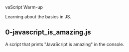 vaScript Warm-up

Learning about the basics in JS.

## 0-javascript_is_amazing.js

A script that prints "JavaScript is amazing" in the console.
